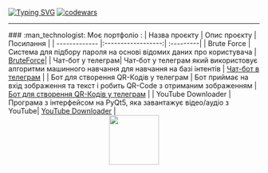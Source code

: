 
[![Typing SVG](https://readme-typing-svg.herokuapp.com?color=%2336BCF7&lines=Computer+engineer+student)](https://git.io/typing-svg)
[![codewars](https://www.codewars.com/users/Neor/badges/large)](https://www.codewars.com/users/Neor)   
<hr/>
### :man_technologist: Моє портфоліо :
| Назва проєкту | Опис проєкту       | Посилання |
| ------------- |:------------------:| :---------|
| Brute Force     | Система для підбору пароля на основі відомих даних про користувача    |   <a href="https://github.com/Neor-IT/Code/tree/BruteForce">BruteForce</a>|
| Чат-бот у телеграм| Чат-бот у телеграм який використовує алгоритми машинного навчання для навчання на базі інтентів |   <a href="https://github.com/Neor-IT/Code/tree/TG-ChatBot">Чат-бот в телеграм</a>     |
| Бот для створення QR-Кодів у телеграм  | Бот приймає на вхід зображення та текст і робить QR-Code з отриманим зображенням |   <a href="https://github.com/Neor-IT/Code/tree/qrcode-bot">Бот для створення QR-Кодів у телеграм</a> |
| YouTube Downloader  | Програма з інтерфейсом на PyQt5, яка завантажує відео/аудіо з YouTube|   <a href="https://github.com/Neor-IT/Code/tree/youtube-downloader">YouTube Downloader</a> |

<div id="header" align="center">
  <img src="https://media.giphy.com/media/M9gbBd9nbDrOTu1Mqx/giphy.gif" width="100"/>
</div>
